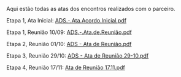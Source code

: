 Aqui estão todas as atas dos encontros realizados com o parceiro.  

Etapa 1, Ata Inicial: [ADS.-.Ata.Acordo.Inicial.pdf](https://github.com/ICEI-PUC-Minas-PMV-ADS/pmv-ads-2023-2-e5-proj-empext-t1-pmv-ads-2023-2-e5-proj-la-frip-atelier/files/12570677/ADS.-.Ata.Acordo.Inicial.pdf)  

Etapa 1, Reunião 10/09: [ADS.-.Ata.de.Reunião.pdf](https://github.com/ICEI-PUC-Minas-PMV-ADS/pmv-ads-2023-2-e5-proj-empext-t1-pmv-ads-2023-2-e5-proj-la-frip-atelier/files/12570676/ADS.-.Ata.de.Reuniao.pdf)  

Etapa 2, Reunião 01/10: [ADS - Ata de Reunião.pdf](https://github.com/ICEI-PUC-Minas-PMV-ADS/pmv-ads-2023-2-e5-proj-empext-t1-pmv-ads-2023-2-e5-proj-la-frip-atelier/files/12778238/ADS.-.Ata.de.Reuniao.pdf)

Etapa 3, Reunião 29/10: [ADS - Ata de Reunião 29-10.pdf](https://github.com/ICEI-PUC-Minas-PMV-ADS/pmv-ads-2023-2-e5-proj-empext-t1-pmv-ads-2023-2-e5-proj-la-frip-atelier/files/13199138/ADS.-.Ata.de.Reuniao.29-10.pdf)

Etapa 4, Reunião 17/11: [Ata de Reunião 17.11.pdf](https://github.com/ICEI-PUC-Minas-PMV-ADS/pmv-ads-2023-2-e5-proj-empext-t1-pmv-ads-2023-2-e5-proj-la-frip-atelier/files/13404898/Ata.de.Reuniao.17.11.pdf)
